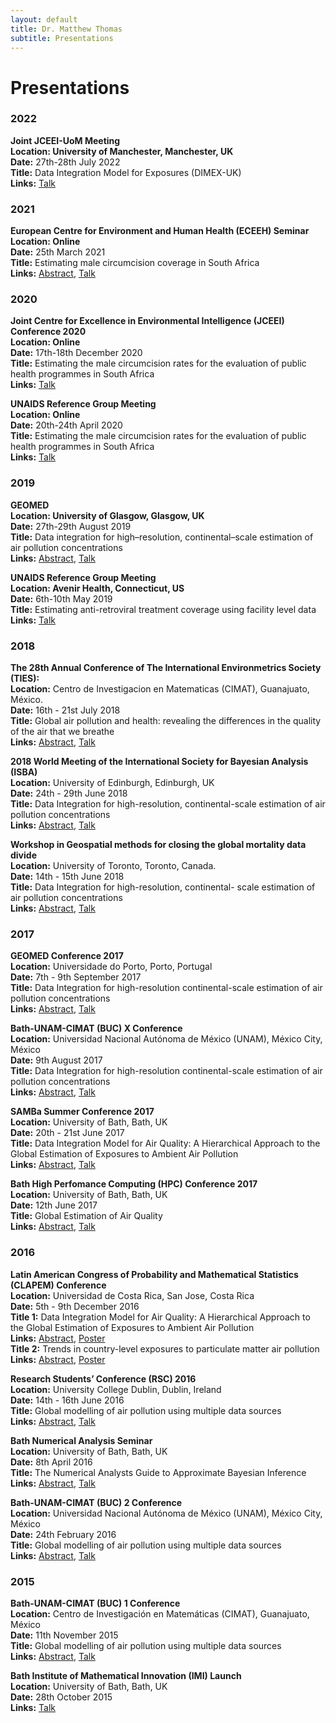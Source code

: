 ```yaml
---
layout: default
title: Dr. Matthew Thomas
subtitle: Presentations
---
```


# Presentations 

### 2022

**Joint JCEEI-UoM Meeting** <br>
**Location: University of Manchester, Manchester, UK** <br>
**Date:** 27th-28th July 2022<br>
**Title:** Data Integration Model for Exposures (DIMEX-UK)<br>
**Links:** [Talk](2022/JCEEI/presentation.pdf)

### 2021

**European Centre for Environment and Human Health (ECEEH) Seminar** <br>
**Location: Online** <br>
**Date:** 25th March 2021<br>
**Title:** Estimating male circumcision coverage in South Africa <br>
**Links:** [Abstract](2021/ECEHH/abstract.txt), [Talk](2021/ECEHH/presentation.pdf)

### 2020

**Joint Centre for Excellence in Environmental Intelligence (JCEEI) Conference 2020** <br>
**Location: Online** <br>
**Date:** 17th-18th December 2020<br>
**Title:** Estimating the male circumcision rates for the evaluation of public health programmes in South Africa<br>
**Links:** [Talk](2020/JCEEI/poster.pdf)

**UNAIDS Reference Group Meeting** <br>
**Location: Online** <br>
**Date:** 20th-24th April 2020 <br>
**Title:** Estimating the male circumcision rates for the evaluation of public health programmes in South Africa <br>
**Links:** [Talk](2020/UNAIDS/presentation.pdf)

### 2019

**GEOMED** <br>
**Location: University of Glasgow, Glasgow, UK** <br>
**Date:** 27th-29th August 2019 <br>
**Title:** Data integration for high–resolution, continental–scale estimation of air pollution concentrations <br>
**Links:** [Abstract](2019/GEOMED/abstract.txt), [Talk](2019/GEOMED/presentation.pdf)

**UNAIDS Reference Group Meeting** <br>
**Location: Avenir Health, Connecticut, US** <br>
**Date:** 6th-10th May 2019 <br>
**Title:** Estimating anti-retroviral treatment coverage using facility level data <br>
**Links:** [Talk](2019/UNAIDS/presentation.pdf)


### 2018

**The 28th Annual Conference of The International Environmetrics Society (TIES):** <br>
**Location:** Centro de Investigacion en Matematicas (CIMAT), Guanajuato, México.<br>
**Date:** 16th - 21st July 2018 <br>
**Title:** Global air pollution and health: revealing the differences in the quality of the air that we breathe <br>
**Links:** [Abstract](2018/TIES/abstract.txt), [Talk](2018/TIES/presentation.pdf)

**2018 World Meeting of the International Society for Bayesian Analysis (ISBA)**<br>
**Location:** University of Edinburgh, Edinburgh, UK<br>
**Date:** 24th - 29th June 2018<br>
**Title:** Data Integration for high-resolution, continental-scale estimation of air pollution concentrations<br>
**Links:** [Abstract](2018/ISBA/abstract.txt), [Talk](2018/ISBA/poster.pdf)

**Workshop in Geospatial methods for closing the global mortality data divide** <br>
**Location:** University of Toronto, Toronto, Canada.<br>
**Date:** 14th - 15th June 2018<br>
**Title:** Data Integration for high-resolution, continental- scale estimation of air pollution concentrations<br>
**Links:** [Abstract](2018/Toronto/abstract.txt), [Talk](2018/Toronto/presentation.pdf)

### 2017

**GEOMED Conference 2017** <br>
**Location:** Universidade do Porto, Porto, Portugal <br>
**Date:** 7th - 9th September 2017 <br>
**Title:** Data Integration for high-resolution continental-scale estimation of air pollution concentrations<br>
**Links:** [Abstract](2017/GEOMED/abstract.txt), [Talk](2017/GEOMED/poster.pdf)

**Bath-UNAM-CIMAT (BUC) X Conference** <br>
**Location:**  Universidad Nacional Autónoma de México (UNAM), México City, México <br>
**Date:** 9th August 2017 <br>
**Title:** Data Integration for high-resolution continental-scale estimation of air pollution concentrations<br>
**Links:** [Abstract](2017/BUCX/abstract.txt), [Talk](2017/BUCX/presentation.pdf)

**SAMBa Summer Conference 2017** <br>
**Location:** University of Bath, Bath, UK  <br>
**Date:** 20th - 21st June 2017 <br>
**Title:** Data Integration Model for Air Quality: A Hierarchical Approach to the Global Estimation of Exposures to Ambient Air Pollution<br>
**Links:** [Abstract](2017/SAMBa/abstract.txt), [Talk](2017/SAMBa/presentation.pdf)

**Bath High Perfomance Computing (HPC) Conference 2017** <br>
**Location:** University of Bath, Bath, UK <br>
**Date:** 12th June 2017 <br>
**Title:** Global Estimation of Air Quality<br>
**Links:** [Abstract](2017/HPC/abstract.txt), [Talk](2017/HPC/presentation.pdf)

### 2016

**Latin American Congress of Probability and Mathematical Statistics (CLAPEM) Conference** <br>
**Location:** Universidad de Costa Rica, San Jose, Costa Rica <br>
**Date:** 5th - 9th December 2016 <br>
**Title 1:** Data Integration Model for Air Quality: A Hierarchical Approach to the Global Estimation of Exposures to Ambient Air Pollution <br> 
**Links:** [Abstract](2016/CLAPEM/abstract1.txt), [Poster](2016/CLAPEM/poster1.pdf) <br>
**Title 2:** Trends in country-level exposures to particulate matter air pollution <br>
**Links:** [Abstract](2016/CLAPEM/abstract2.txt), [Poster](2016/CLAPEM/poster2.pdf)

**Research Students’ Conference (RSC) 2016** <br>
**Location:** University College Dublin, Dublin, Ireland <br>
**Date:** 14th - 16th June 2016 <br>
**Title:** Global modelling of air pollution using multiple data sources <br>
**Links:** [Abstract](2016/RSC/abstract.txt), [Talk](2016/RSC/presentation.pdf)

**Bath Numerical Analysis Seminar** <br>
**Location:** University of Bath, Bath, UK <br>
**Date:** 8th April 2016 <br>
**Title:** The Numerical Analysts Guide to Approximate Bayesian Inference <br>
**Links:** [Abstract](2016/NAS/abstract.txt), [Talk](2016/NAS/presentation.pdf)

**Bath-UNAM-CIMAT (BUC) 2 Conference** <br>
**Location:**  Universidad Nacional Autónoma de México (UNAM), México City, México <br>
**Date:** 24th February 2016 <br>
**Title:** Global modelling of air pollution using multiple data sources <br>
**Links:** [Abstract](2016/BUC2/abstract.txt), [Talk](2016/BUC2/presentation.pdf)

### 2015

**Bath-UNAM-CIMAT (BUC) 1 Conference** <br>
**Location:** Centro de Investigación en Matemáticas (CIMAT), Guanajuato, México <br>
**Date:** 11th November 2015 <br>
**Title:** Global modelling of air pollution using multiple data sources <br>
**Links:** [Abstract](2015/BUC1/abstract.txt), [Talk](2015/BUC1/presentation.pdf)

**Bath Institute of Mathematical Innovation (IMI) Launch** <br>
**Location:** University of Bath, Bath, UK <br>
**Date:** 28th October 2015 <br>
**Links:** [Talk](2015/IMI/presentation.pdf)




